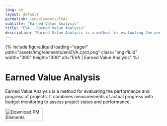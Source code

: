 ```yaml
---
lang: en
layout: default
permalink: /en/elements/EVA/
subtitle: "Earned Value Analysis"
title: "EVA | Earned Value Analysis"
description: "Earned Value Analysis is a method for evaluating the performance and progress of projects. It combines measurements of actual progress with budget monitoring to assess project status and performance."
---
```


{% include figure.liquid loading="eager" path="assets/img/elements/en/EVA.card.png" class="img-fluid" width="300" height="300" alt="EVA | Earned Value Analysis" %}

# Earned Value Analysis

Earned Value Analysis is a method for evaluating the performance and progress of projects. It combines measurements of actual progress with budget monitoring to assess project status and performance.

<a href="https://apps.apple.com/app/apple-store/id6738084498?pt=127441684&ct=website&mt=8">
  <img src="{{ "assets/img/en/appstore.png" | relative_url }}" width="120" height="40" alt="Download PM Elements">
</a>
